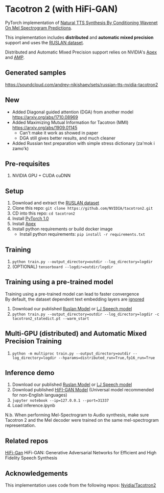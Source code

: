 # Tacotron 2 (with HiFi-GAN)

PyTorch implementation of [Natural TTS Synthesis By Conditioning
Wavenet On Mel Spectrogram Predictions](https://arxiv.org/pdf/1712.05884.pdf). 

This implementation includes **distributed** and **automatic mixed precision** support
and uses the [RUSLAN dataset](https://ruslan-corpus.github.io/).

Distributed and Automatic Mixed Precision support relies on NVIDIA's [Apex] and [AMP].

## Generated samples
https://soundcloud.com/andrey-nikishaev/sets/russian-tts-nvidia-tacotron2

## New
* Added Diagonal guided attention (DGA) from another model https://arxiv.org/abs/1710.08969
* Added Maximizing Mutual Information for Tacotron (MMI) https://arxiv.org/abs/1909.01145
    - Can't make it work as showed in paper
    - DGA still gives better results, and much cleaner
* Added Russian text preparation with simple stress dictionary (za'mok i zamo'k)

## Pre-requisites
1. NVIDIA GPU + CUDA cuDNN

## Setup
1. Download and extract the [RUSLAN dataset](https://ruslan-corpus.github.io/)
2. Clone this repo: `git clone https://github.com/NVIDIA/tacotron2.git`
3. CD into this repo: `cd tacotron2`
6. Install [PyTorch 1.0]
7. Install [Apex]
8. Install python requirements or build docker image 
    - Install python requirements: `pip install -r requirements.txt`

## Training
1. `python train.py --output_directory=outdir --log_directory=logdir`
2. (OPTIONAL) `tensorboard --logdir=outdir/logdir`

## Training using a pre-trained model
Training using a pre-trained model can lead to faster convergence  
By default, the dataset dependent text embedding layers are [ignored]

1. Download our published [Ruslan Model] or [LJ Speech model]
2. `python train.py --output_directory=outdir --log_directory=logdir -c tacotron2_statedict.pt --warm_start`

## Multi-GPU (distributed) and Automatic Mixed Precision Training
1. `python -m multiproc train.py --output_directory=outdir --log_directory=logdir --hparams=distributed_run=True,fp16_run=True`

## Inference demo
1. Download our published [Ruslan Model] or [LJ Speech model]
2. Download published [HiFI-GAN Model] (Universal model recommended for non-English languages)
3. `jupyter notebook --ip=127.0.0.1 --port=31337`
4. Load inference.ipynb 

N.b.  When performing Mel-Spectrogram to Audio synthesis, make sure Tacotron 2
and the Mel decoder were trained on the same mel-spectrogram representation. 


## Related repos
[HiFi-Gan](https://github.com/jik876/hifi-gan) HiFi-GAN: Generative Adversarial Networks for Efficient and High Fidelity Speech Synthesis

## Acknowledgements
This implementation uses code from the following repos: [Nvidia/Tacotron2](https://github.com/NVIDIA/tacotron2)


[Ruslan Model]: https://drive.google.com/file/d/1CCC0_v3cL5qrLFBsSBuNE3_QgZfDH7wl/view?usp=sharing
[HiFI-GAN Model]: https://drive.google.com/drive/folders/1-eEYTB5Av9jNql0WGBlRoi-WH2J7bp5Y
[LJ Speech model]: https://drive.google.com/file/d/1c5ZTuT7J08wLUoVZ2KkUs_VdZuJ86ZqA/view?usp=sharing
[pytorch 1.0]: https://github.com/pytorch/pytorch#installation
[ignored]: https://github.com/NVIDIA/tacotron2/blob/master/hparams.py#L22
[Apex]: https://github.com/nvidia/apex
[AMP]: https://github.com/NVIDIA/apex/tree/master/apex/amp
